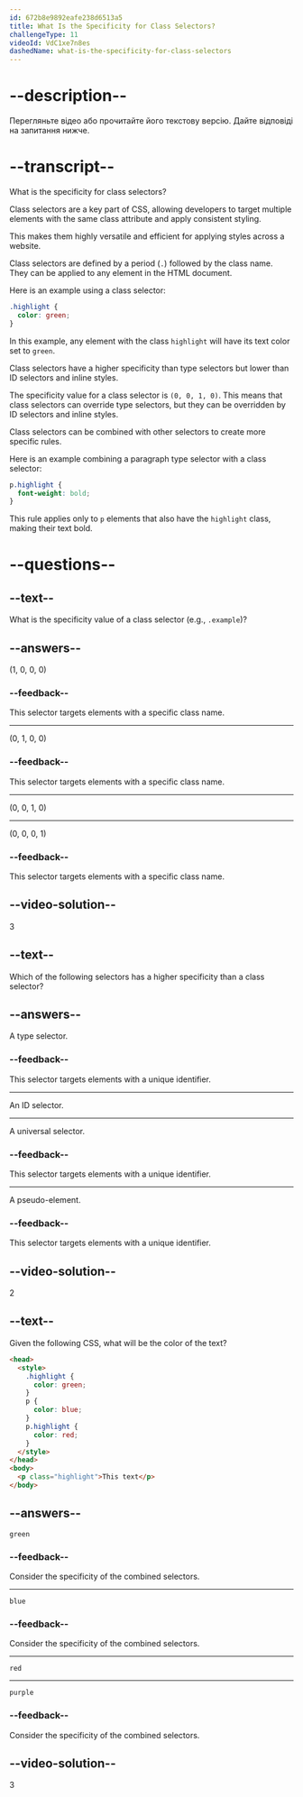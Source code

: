 ```yaml
---
id: 672b8e9892eafe238d6513a5
title: What Is the Specificity for Class Selectors?
challengeType: 11
videoId: VdC1xe7n8es
dashedName: what-is-the-specificity-for-class-selectors
---
```


# --description--

Перегляньте відео або прочитайте його текстову версію. Дайте відповіді на запитання нижче.

# --transcript--

What is the specificity for class selectors?

Class selectors are a key part of CSS, allowing developers to target multiple elements with the same class attribute and apply consistent styling.

This makes them highly versatile and efficient for applying styles across a website.

Class selectors are defined by a period (`.`) followed by the class name. They can be applied to any element in the HTML document.

Here is an example using a class selector:

```css
.highlight {
  color: green;
}
```

In this example, any element with the class `highlight` will have its text color set to `green`.

Class selectors have a higher specificity than type selectors but lower than ID selectors and inline styles.

The specificity value for a class selector is `(0, 0, 1, 0)`. This means that class selectors can override type selectors, but they can be overridden by ID selectors and inline styles.

Class selectors can be combined with other selectors to create more specific rules.

Here is an example combining a paragraph type selector with a class selector:

```css
p.highlight {
  font-weight: bold;
}
```

This rule applies only to `p` elements that also have the `highlight` class, making their text bold.

# --questions--

## --text--

What is the specificity value of a class selector (e.g., `.example`)?

## --answers--

(1, 0, 0, 0)

### --feedback--

This selector targets elements with a specific class name.

---

(0, 1, 0, 0)

### --feedback--

This selector targets elements with a specific class name.

---

(0, 0, 1, 0)

---

(0, 0, 0, 1)

### --feedback--

This selector targets elements with a specific class name.

## --video-solution--

3

## --text--

Which of the following selectors has a higher specificity than a class selector?

## --answers--

A type selector.

### --feedback--

This selector targets elements with a unique identifier.

---

An ID selector.

---

A universal selector.

### --feedback--

This selector targets elements with a unique identifier.

---

A pseudo-element.

### --feedback--

This selector targets elements with a unique identifier.

## --video-solution--

2

## --text--

Given the following CSS, what will be the color of the text?

```html
<head>
  <style>
    .highlight {
      color: green;
    }
    p {
      color: blue;
    }
    p.highlight {
      color: red;
    }
  </style>
</head>
<body>
  <p class="highlight">This text</p>
</body>
```

## --answers--

`green`

### --feedback--

Consider the specificity of the combined selectors.

---

`blue`

### --feedback--

Consider the specificity of the combined selectors.

---

`red`

---

`purple`

### --feedback--

Consider the specificity of the combined selectors.

## --video-solution--

3
